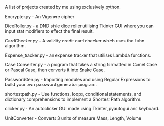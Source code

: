 A list of projects created by me using exclusively python.

Encrypter.py - An Vigenère cipher 


DiceRoller.py - a DND style dice roller utilising Tkinter GUI where you can input stat modifiers to effect the final result.


CardChecker.py - A validity credit card checker which uses the Luhn algorithm.


Expense_tracker.py - an expense tracker that utilises Lambda functions.


Case Converter.py -  a program that takes a string formatted in Camel Case or Pascal Case, then converts it into Snake Case.


PasswordGen.py - Importing modules and using Regular Expressions to build your own password generator program.



shortestpath.py -  Use functions, loops, conditional statements, and dictionary comprehensions to implement a Shortest Path algorithm. 



clicker.py -  An autoclicker GUI made using Tkinter, pyautogui and keyboard.



UnitConverter - Converts 3 units of measure Mass, Length, Volume
